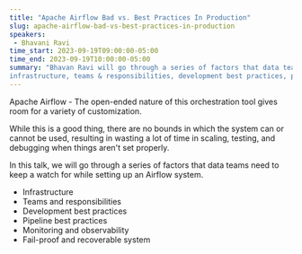 ```yaml
---
title: "Apache Airflow Bad vs. Best Practices In Production"
slug: apache-airflow-bad-vs-best-practices-in-production
speakers:
 - Bhavani Ravi
time_start: 2023-09-19T09:00:00-05:00
time_end: 2023-09-19T10:00:00-05:00
summary: "Bhavan Ravi will go through a series of factors that data teams need to watch for while setting up Airflow in Production. Factors covered include:  
infrastructure, teams & responsibilities, development best practices, pipeline best practices, monitoring & observability, fail-proof and recoverable systems."
---
```


Apache Airflow - The open-ended nature of this orchestration tool gives room for a variety of customization.
 
While this is a good thing, there are no bounds in which the system can or cannot be used, resulting in wasting a lot of time in scaling, testing, and debugging when things aren't set properly.
 
In this talk, we will go through a series of factors that data teams need to keep a watch for while setting up an Airflow system.
 - Infrastructure  
 - Teams and responsibilities 
 - Development best practices 
 - Pipeline best practices 
 - Monitoring and observability 
 - Fail-proof and recoverable system
